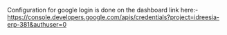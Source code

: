 Configuration for google login is done on the dashboard link here:-
https://console.developers.google.com/apis/credentials?project=idreesia-erp-381&authuser=0